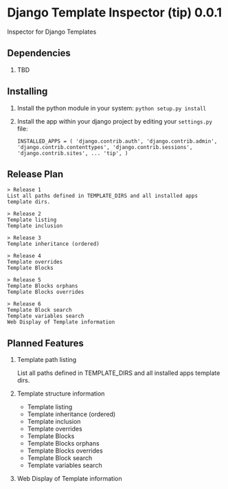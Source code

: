 # Django Template Inspector (tip) 0.0.1

Inspector for Django Templates

## Dependencies

1. TBD

## Installing

1. Install the python module in your system:
`python setup.py install`

2. Install the app within your django project by editing your `settings.py` file:

    `INSTALLED_APPS = (
        'django.contrib.auth',
        'django.contrib.admin',
        'django.contrib.contenttypes',
        'django.contrib.sessions',
        'django.contrib.sites',
        ...
        'tip',
    )`

## Release Plan

    > Release 1
    List all paths defined in TEMPLATE_DIRS and all installed apps template dirs.

    > Release 2
    Template listing
    Template inclusion

    > Release 3
    Template inheritance (ordered)

    > Release 4
    Template overrides
    Template Blocks

    > Release 5
    Template Blocks orphans
    Template Blocks overrides

    > Release 6
    Template Block search
    Template variables search
    Web Display of Template information

## Planned Features

1. Template path listing

    List all paths defined in TEMPLATE_DIRS and all installed apps template dirs.

2. Template structure information

    * Template listing
    * Template inheritance (ordered)
    * Template inclusion
    * Template overrides
    * Template Blocks
    * Template Blocks orphans
    * Template Blocks overrides
    * Template Block search
    * Template variables search

3. Web Display of Template information
